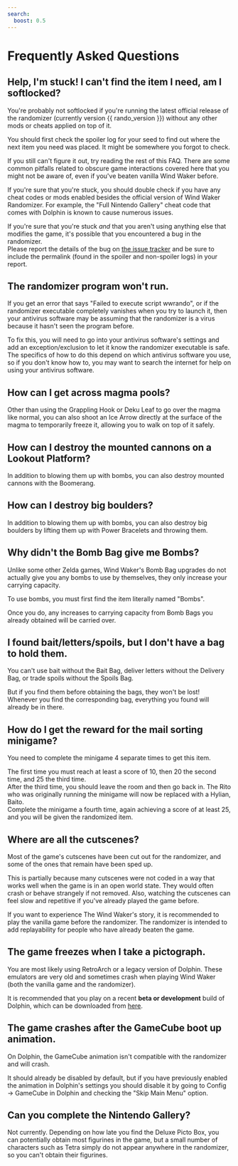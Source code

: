 ```yaml
---
search:
  boost: 0.5
---
```


# Frequently Asked Questions

## Help, I'm stuck! I can't find the item I need, am I softlocked?

You're probably not softlocked if you're running the latest official release of the randomizer (currently version {{ rando_version }}) without any other mods or cheats applied on top of it.  

You should first check the spoiler log for your seed to find out where the next item you need was placed. It might be somewhere you forgot to check.  

If you still can't figure it out, try reading the rest of this FAQ. There are some common pitfalls related to obscure game interactions covered here that you might not be aware of, even if you've beaten vanilla Wind Waker before.  

If you're sure that you're stuck, you should double check if you have any cheat codes or mods enabled besides the official version of Wind Waker Randomizer. For example, the "Full Nintendo Gallery" cheat code that comes with Dolphin is known to cause numerous issues.

If you're sure that you're stuck *and* that you aren't using anything else that modifies the game, it's possible that you encountered a bug in the randomizer.  
Please report the details of the bug on [the issue tracker](https://github.com/LagoLunatic/wwrando/issues) and be sure to include the permalink (found in the spoiler and non-spoiler logs) in your report.

## The randomizer program won't run.

If you get an error that says "Failed to execute script wwrando", or if the randomizer executable completely vanishes when you try to launch it, then your antivirus software may be assuming that the randomizer is a virus because it hasn't seen the program before.

To fix this, you will need to go into your antivirus software's settings and add an exception/exclusion to let it know the randomizer executable is safe.  
The specifics of how to do this depend on which antivirus software you use, so if you don't know how to, you may want to search the internet for help on using your antivirus software.

## How can I get across magma pools?

Other than using the Grappling Hook or Deku Leaf to go over the magma like normal, you can also shoot an Ice Arrow directly at the surface of the magma to temporarily freeze it, allowing you to walk on top of it safely.

## How can I destroy the mounted cannons on a Lookout Platform?

In addition to blowing them up with bombs, you can also destroy mounted cannons with the Boomerang.

## How can I destroy big boulders?

In addition to blowing them up with bombs, you can also destroy big boulders by lifting them up with Power Bracelets and throwing them.

## Why didn't the Bomb Bag give me Bombs?

Unlike some other Zelda games, Wind Waker's Bomb Bag upgrades do not actually give you any bombs to use by themselves, they only increase your carrying capacity.

To use bombs, you must first find the item literally named "Bombs".

Once you do, any increases to carrying capacity from Bomb Bags you already obtained will be carried over.

## I found bait/letters/spoils, but I don't have a bag to hold them.

You can't use bait without the Bait Bag, deliver letters without the Delivery Bag, or trade spoils without the Spoils Bag.

But if you find them before obtaining the bags, they won't be lost! Whenever you find the corresponding bag, everything you found will already be in there.

## How do I get the reward for the mail sorting minigame?

You need to complete the minigame 4 separate times to get this item.  

The first time you must reach at least a score of 10, then 20 the second time, and 25 the third time.  
After the third time, you should leave the room and then go back in. The Rito who was originally running the minigame will now be replaced with a Hylian, Baito.  
Complete the minigame a fourth time, again achieving a score of at least 25, and you will be given the randomized item.  

## Where are all the cutscenes?

Most of the game's cutscenes have been cut out for the randomizer, and some of the ones that remain have been sped up.

This is partially because many cutscenes were not coded in a way that works well when the game is in an open world state. They would often crash or behave strangely if not removed. Also, watching the cutscenes can feel slow and repetitive if you've already played the game before.

If you want to experience The Wind Waker's story, it is recommended to play the vanilla game before the randomizer. The randomizer is intended to add replayability for people who have already beaten the game.

## The game freezes when I take a pictograph.

You are most likely using RetroArch or a legacy version of Dolphin. These emulators are very old and sometimes crash when playing Wind Waker (both the vanilla game and the randomizer).

It is recommended that you play on a recent **beta or development** build of Dolphin, which can be downloaded from [here](https://en.dolphin-emu.org/download/).

## The game crashes after the GameCube boot up animation.

On Dolphin, the GameCube animation isn't compatible with the randomizer and will crash.

It should already be disabled by default, but if you have previously enabled the animation in Dolphin's settings you should disable it by going to Config &rarr; GameCube in Dolphin and checking the "Skip Main Menu" option.

## Can you complete the Nintendo Gallery?

Not currently. Depending on how late you find the Deluxe Picto Box, you can potentially obtain most figurines in the game, but a small number of characters such as Tetra simply do not appear anywhere in the randomizer, so you can't obtain their figurines.
